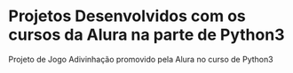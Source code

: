 # Projetos Desenvolvidos com os cursos da Alura na parte de Python3
Projeto de Jogo Adivinhação promovido pela Alura no curso de Python3
